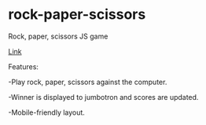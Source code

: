 # rock-paper-scissors
Rock, paper, scissors JS game

[Link](https://apcurran.github.io/rock-paper-scissors/)

Features:

-Play rock, paper, scissors against the computer.

-Winner is displayed to jumbotron and scores are updated.

-Mobile-friendly layout.
